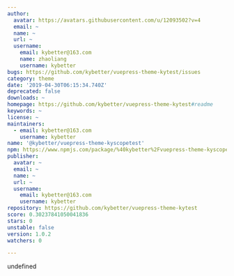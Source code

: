 ```yaml
---
author:
  avatar: https://avatars.githubusercontent.com/u/12093502?v=4
  email: ~
  name: ~
  url: ~
  username:
    email: kybetter@163.com
    name: zhaoliang
    username: kybetter
bugs: https://github.com/kybetter/vuepress-theme-kytest/issues
category: theme
date: '2019-04-30T06:15:34.740Z'
deprecated: false
downloads: ~
homepage: https://github.com/kybetter/vuepress-theme-kytest#readme
keywords: ~
license: ~
maintainers:
  - email: kybetter@163.com
    username: kybetter
name: '@kybetter/vuepress-theme-kyscopetest'
npm: https://www.npmjs.com/package/%40kybetter%2Fvuepress-theme-kyscopetest
publisher:
  avatar: ~
  email: ~
  name: ~
  url: ~
  username:
    email: kybetter@163.com
    username: kybetter
repository: https://github.com/kybetter/vuepress-theme-kytest
score: 0.30237841050041836
stars: 0
unstable: false
version: 1.0.2
watchers: 0

---
```


undefined